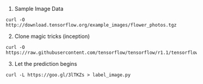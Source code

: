 1. Sample Image Data

```
curl -O http://download.tensorflow.org/example_images/flower_photos.tgz

```

2. Clone magic tricks (inception)

```
curl -O https://raw.githubusercontent.com/tensorflow/tensorflow/r1.1/tensorflow/examples/image_retraining/retrain.py
```

3. Let the prediction begins

```
curl -L https://goo.gl/3lTKZs > label_image.py
```
